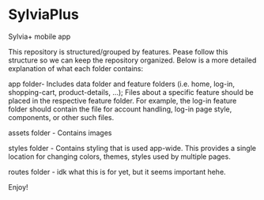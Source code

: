 # SylviaPlus
Sylvia+ mobile app

This repository is structured/grouped by features. Pease follow this structure so we can keep
the repository organized. Below is a more detailed explanation of what each folder contains:

app folder- Includes data folder and feature folders (i.e. home, log-in, shopping-cart, product-details, ...);
            Files about a specific feature should be placed in the respective feature folder. For example,
            the log-in feature folder should contain the file for account handling, log-in page style,
            components, or other such files.
            
assets folder - Contains images

styles folder - Contains styling that is used app-wide. This provides a single location for changing colors, themes,
                styles used by multiple pages.
                
routes folder - idk what this is for yet, but it seems important hehe.

Enjoy!
